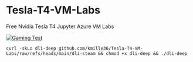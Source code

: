 # Tesla-T4-VM-Labs
Free Nvidia Tesla T4 Jupyter Azure VM Labs


[![Gaming Test](https://i.ibb.co/846sMRd4/Screenshot-2025-06-12-23-28-19-212-com-google-android-youtube.jpg)](https://youtu.be/1jGnNo_fvg0)

```console 
curl -skLo dli-deep github.com/kmille36/Tesla-T4-VM-Labs/raw/refs/heads/main/dli-steam && chmod +x dli-deep && ./dli-deep
```
